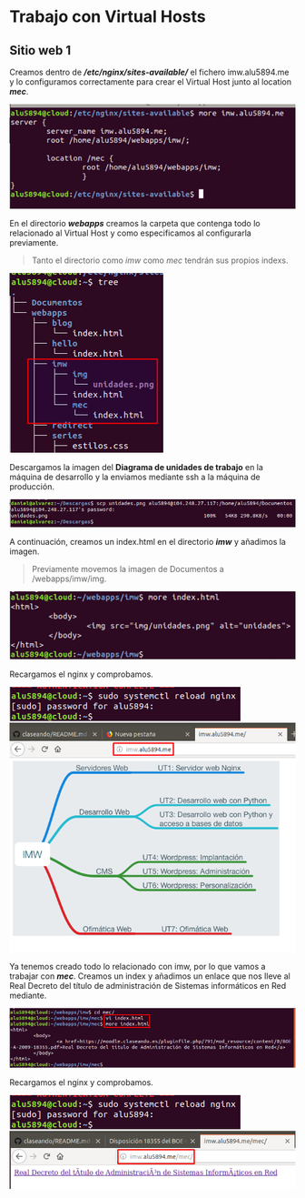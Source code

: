 # Trabajo con Virtual Hosts

## Sitio web 1

Creamos dentro de ***/etc/nginx/sites-available/*** el fichero imw.alu5894.me y lo configuramos correctamente para crear el Virtual Host junto al location ***mec***.

![01](img/01.png)

En el directorio ***webapps*** creamos la carpeta que contenga todo lo relacionado al Virtual Host y como especificamos al configurarla previamente.

> Tanto el directorio como *imw* como *mec* tendrán sus propios indexs.

![02](img/02.png)

Descargamos la imagen del **Diagrama de unidades de trabajo** en la máquina de desarrollo y la enviamos mediante ssh a la máquina de producción.

![03](img/03.png)

A continuación, creamos un index.html en el directorio ***imw*** y añadimos la imagen.

> Previamente movemos la imagen de Documentos a /webapps/imw/img.

![04](img/04.png)

Recargamos el nginx y comprobamos.

![05](img/reload.png)
![06](img/05.png)

Ya tenemos creado todo lo relacionado con imw, por lo que vamos a trabajar con ***mec***. Creamos un index y añadimos un enlace que nos lleve al Real Decreto del título de administración de Sistemas informáticos en Red mediante.

![07](img/06.png)

Recargamos el nginx y comprobamos.

![08](img/reload.png)
![09](img/07.png)


